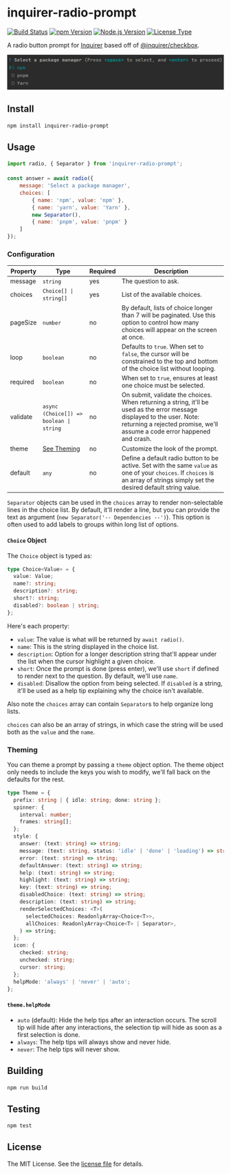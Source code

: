 inquirer-radio-prompt
=====================
[![Build Status](https://img.shields.io/github/actions/workflow/status/jbenner-radham/inquirer-radio-prompt/ci.yaml?branch=main)](https://github.com/jbenner-radham/inquirer-radio-prompt/actions/workflows/ci.yaml)
[![npm Version](https://img.shields.io/npm/v/inquirer-radio-prompt.svg)](https://www.npmjs.com/package/inquirer-radio-prompt)
[![Node.js Version](https://img.shields.io/node/v/inquirer-radio-prompt.svg)](https://nodejs.org/)
[![License Type](https://img.shields.io/github/license/jbenner-radham/inquirer-radio-prompt.svg)](LICENSE)

A radio button prompt for [Inquirer](https://github.com/SBoudrias/Inquirer.js/) based off of [@inquirer/checkbox](https://github.com/SBoudrias/Inquirer.js/tree/main/packages/checkbox).

![Inquirer Radio Prompt](images/inquirer-radio-prompt-example.png)

Install
-------
```sh
npm install inquirer-radio-prompt
```

Usage
-----
```js
import radio, { Separator } from 'inquirer-radio-prompt';

const answer = await radio({
    message: 'Select a package manager',
    choices: [
        { name: 'npm', value: 'npm' },
        { name: 'yarn', value: 'Yarn' },
        new Separator(),
        { name: 'pnpm', value: 'pnpm' }
    ]
});
```

### Configuration

| Property | Type                                    | Required | Description                                                                                                                                                                                           |
|----------|-----------------------------------------|----------|-------------------------------------------------------------------------------------------------------------------------------------------------------------------------------------------------------|
| message  | `string`                                | yes      | The question to ask.                                                                                                                                                                                  |
| choices  | `Choice[] \| string[]`                  | yes      | List of the available choices.                                                                                                                                                                        |                                                                                                                                                                       |
| pageSize | `number`                                | no       | By default, lists of choice longer than 7 will be paginated. Use this option to control how many choices will appear on the screen at once.                                                           |
| loop     | `boolean`                               | no       | Defaults to `true`. When set to `false`, the cursor will be constrained to the top and bottom of the choice list without looping.                                                                     |
| required | `boolean`                               | no       | When set to `true`, ensures at least one choice must be selected.                                                                                                                                     |
| validate | `async (Choice[]) => boolean \| string` | no       | On submit, validate the choices. When returning a string, it'll be used as the error message displayed to the user. Note: returning a rejected promise, we'll assume a code error happened and crash. |
| theme    | [See Theming](#theming)                 | no       | Customize the look of the prompt.                                                                                                                                                                     |
| default  | `any`                                   | no       | Define a default radio button to be active. Set with the same `value` as one of your `choices`. If `choices` is an array of strings simply set the desired default string value.                      |

`Separator` objects can be used in the `choices` array to render non-selectable lines in the choice list. By default, it'll render a line, but you can provide the text as argument (`new Separator('-- Dependencies --')`). This option is often used to add labels to groups within long list of options.

#### `Choice` Object

The `Choice` object is typed as:

```ts
type Choice<Value> = {
  value: Value;
  name?: string;
  description?: string;
  short?: string;
  disabled?: boolean | string;
};
```

Here's each property:

- `value`: The value is what will be returned by `await radio()`.
- `name`: This is the string displayed in the choice list.
- `description`: Option for a longer description string that'll appear under the list when the cursor highlight a given choice.
- `short`: Once the prompt is done (press enter), we'll use `short` if defined to render next to the question. By default, we'll use `name`.
- `disabled`: Disallow the option from being selected. If `disabled` is a string, it'll be used as a help tip explaining why the choice isn't available.

Also note the `choices` array can contain `Separator`s to help organize long lists.

`choices` can also be an array of strings, in which case the string will be used both as the `value` and the `name`.


### Theming

You can theme a prompt by passing a `theme` object option. The theme object only needs to include the keys you wish to modify, we'll fall back on the defaults for the rest.

```ts
type Theme = {
  prefix: string | { idle: string; done: string };
  spinner: {
    interval: number;
    frames: string[];
  };
  style: {
    answer: (text: string) => string;
    message: (text: string, status: 'idle' | 'done' | 'loading') => string;
    error: (text: string) => string;
    defaultAnswer: (text: string) => string;
    help: (text: string) => string;
    highlight: (text: string) => string;
    key: (text: string) => string;
    disabledChoice: (text: string) => string;
    description: (text: string) => string;
    renderSelectedChoices: <T>(
      selectedChoices: ReadonlyArray<Choice<T>>,
      allChoices: ReadonlyArray<Choice<T> | Separator>,
    ) => string;
  };
  icon: {
    checked: string;
    unchecked: string;
    cursor: string;
  };
  helpMode: 'always' | 'never' | 'auto';
};
```

#### `theme.helpMode`

- `auto` (default): Hide the help tips after an interaction occurs. The scroll tip will hide after any interactions, the selection tip will hide as soon as a first selection is done.
- `always`: The help tips will always show and never hide.
- `never`: The help tips will never show.

Building
--------
```sh
npm run build
```

Testing
-------
```sh
npm test
```

License
-------
The MIT License. See the [license file](LICENSE) for details.
